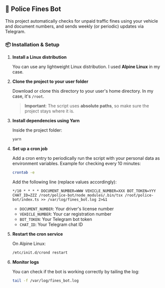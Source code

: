 ## 🚓 Police Fines Bot

This project automatically checks for unpaid traffic fines using your vehicle and document numbers, and sends weekly (or
periodic) updates via Telegram.

### 📦 Installation & Setup

1. **Install a Linux distribution**

   You can use any lightweight Linux distribution. I used **Alpine Linux** in my case.

2. **Clone the project to your user folder**

   Download or clone this directory to your user's home directory.
   In my case, it's `/root`.

   > **Important**: The script uses **absolute paths**, so make sure the project stays where it is.

3. **Install dependencies using Yarn**

   Inside the project folder:

   ```bash
   yarn
   ```

4. **Set up a cron job**

   Add a cron entry to periodically run the script with your personal data as environment variables.
   Example for checking every 10 minutes:

   ```bash
   crontab -e
   ```

   Add the following line (replace values accordingly):

   ```cron
   */10 * * * * DOCUMENT_NUMBER=WWW VEHICLE_NUMBER=XXX BOT_TOKEN=YYY CHAT_ID=ZZZ /root/police-bot/node_modules/.bin/tsx /root/police-bot/index.ts >> /var/log/fines_bot.log 2>&1
   ```

   - `DOCUMENT_NUMBER`: Your driver's license number
   - `VEHICLE_NUMBER`: Your car registration number
   - `BOT_TOKEN`: Your Telegram bot token
   - `CHAT_ID`: Your Telegram chat ID

5. **Restart the cron service**

   On Alpine Linux:

   ```bash
   /etc/init.d/crond restart
   ```

6. **Monitor logs**

   You can check if the bot is working correctly by tailing the log:

   ```bash
   tail -f /var/log/fines_bot.log
   ```
